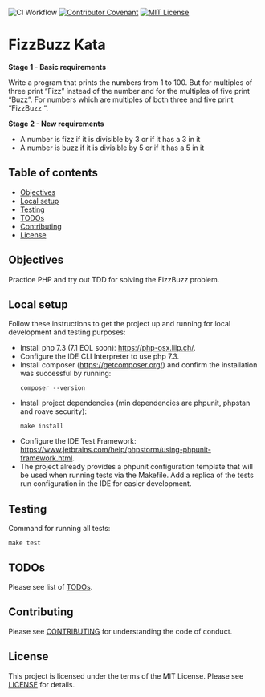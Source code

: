 ![CI Workflow](https://github.com/ariannasg/FizzBuzzKata/workflows/CI%20Workflow/badge.svg)
[![Contributor Covenant](https://img.shields.io/badge/Contributor%20Covenant-v2.0%20adopted-ff69b4.svg)](.github/CONTRIBUTING.md)
[![MIT License](https://img.shields.io/badge/License-MIT-green.svg)](LICENSE.md)

# FizzBuzz Kata
**Stage 1 - Basic requirements**

Write a program that prints the numbers from 1 to 100. But for multiples of three print “Fizz” instead of the number and for the multiples of five print “Buzz”. For numbers which are multiples of both three and five print “FizzBuzz “.

**Stage 2 - New requirements**
- A number is fizz if it is divisible by 3 or if it has a 3 in it
- A number is buzz if it is divisible by 5 or if it has a 5 in it

## Table of contents
* [Objectives](#objectives)
* [Local setup](#local-setup)
* [Testing](#testing)
* [TODOs](#todos)
* [Contributing](#contributing)
* [License](#license)

## Objectives
Practice PHP and try out TDD for solving the FizzBuzz problem.

## Local setup
Follow these instructions to get the project up and running for local development and testing purposes:
- Install php 7.3 (7.1 EOL soon): https://php-osx.liip.ch/.
- Configure the IDE CLI Interpreter to use php 7.3.
- Install composer (https://getcomposer.org/) and confirm the installation was successful by running:
    ```
    composer --version
    ```
- Install project dependencies (min dependencies are phpunit, phpstan and roave security):
    ```
    make install
    ```
- Configure the IDE Test Framework: https://www.jetbrains.com/help/phpstorm/using-phpunit-framework.html.
- The project already provides a phpunit configuration template that will be used when running tests via the Makefile.
Add a replica of the tests run configuration in the IDE for easier development.

## Testing
Command for running all tests:
```
make test
```

## TODOs
Please see list of [TODOs](TODO.md).

## Contributing
Please see [CONTRIBUTING](.github/CONTRIBUTING.md) for understanding the code of conduct.

## License
This project is licensed under the terms of the MIT License.
Please see [LICENSE](LICENSE.md) for details.
